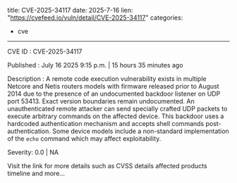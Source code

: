  
title: CVE-2025-34117
date: 2025-7-16
lien: "https://cvefeed.io/vuln/detail/CVE-2025-34117"
categories:
  - cve
---

CVE ID : CVE-2025-34117

Published :  July 16
2025
9:15 p.m. | 15 hours
35 minutes ago

Description : A remote code execution vulnerability exists in multiple Netcore and Netis routers models with firmware released prior to August 2014 due to the presence of an undocumented backdoor listener on UDP port 53413. Exact version boundaries remain undocumented. An unauthenticated remote attacker can send specially crafted UDP packets to execute arbitrary commands on the affected device. This backdoor uses a hardcoded authentication mechanism and accepts shell commands post-authentication. Some device models include a non-standard implementation of the `echo` command
which may affect exploitability.

Severity: 0.0 | NA

Visit the link for more details
such as CVSS details
affected products
timeline
and more...
